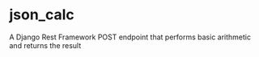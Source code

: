 # json_calc
A Django Rest Framework POST endpoint that performs basic arithmetic and returns the result
